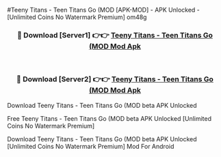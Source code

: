 #Teeny Titans - Teen Titans Go (MOD [APK-MOD] - APK Unlocked - [Unlimited Coins No Watermark Premium] om48g



<div align="center">

<h3>🔴 Download [Server1] 👉👉 <a href="https://momento.my/?title=Teeny_Titans_-_Teen_Titans_Go_(MOD">Teeny Titans - Teen Titans Go (MOD Mod Apk</a></h3><br>

<h3>🔴 Download [Server2] 👉👉 <a href="https://momento.my/?title=Teeny_Titans_-_Teen_Titans_Go_(MOD">Teeny Titans - Teen Titans Go (MOD Mod Apk</a></h3>
</div>



Download Teeny Titans - Teen Titans Go (MOD beta APK Unlocked

Free Teeny Titans - Teen Titans Go (MOD beta APK Unlocked [Unlimited Coins No Watermark Premium]

Download Teeny Titans - Teen Titans Go (MOD beta APK Unlocked [Unlimited Coins No Watermark Premium] Mod For Android
